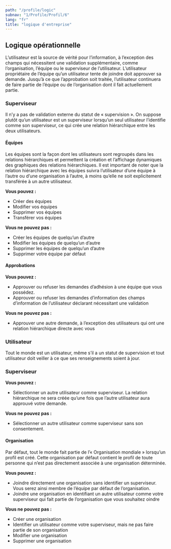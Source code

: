 ```yaml
---
path: "/profile/logic"
subnav: "1/Profile/Profil/6"
lang: "fr"
title: "logique d'entreprise"
---
```


<helmet>
<title> Profil - logique opérationnelle</title>
</helmet>

## Logique opérationnelle

L’utilisateur est la source de vérité pour l’information, à l’exception des champs qui nécessitent une validation supplémentaire, comme l’organisation, l’équipe ou le superviseur de l’utilisateur. L’utilisateur propriétaire de l’équipe qu’un utilisateur tente de joindre doit approuver sa demande. Jusqu’à ce que l’approbation soit traitée, l’utilisateur continuera de faire partie de l’équipe ou de l’organisation dont il fait actuellement partie.

### Superviseur

Il n’y a pas de validation externe du statut de « supervision ». On suppose plutôt qu’un utilisateur est un superviseur lorsqu’un seul utilisateur l’identifie comme son superviseur, ce qui crée une relation hiérarchique entre les deux utilisateurs.

#### Équipes

Les équipes sont la façon dont les utilisateurs sont regroupés dans les relations hiérarchiques et permettent la création et l’affichage dynamiques des graphiques des relations hiérarchiques.
Il est important de noter que la relation hiérarchique avec les équipes suivra l’utilisateur d’une équipe à l’autre ou d’une organisation à l’autre, à moins qu’elle ne soit explicitement transférée à un autre utilisateur.

**Vous pouvez :**
* Créer des équipes
* Modifier vos équipes
* Supprimer vos équipes
* Transférer vos équipes

**Vous ne pouvez pas :**
* Créer les équipes de quelqu’un d’autre
* Modifier les équipes de quelqu’un d’autre
* Supprimer les équipes de quelqu’un d’autre
* Supprimer votre équipe par défaut

#### Approbations

**Vous pouvez :**
* Approuver ou refuser les demandes d’adhésion à une équipe que vous possédez.
* Approuver ou refuser les demandes d’information des champs d’information de l’utilisateur déclarant nécessitant une validation

**Vous ne pouvez pas :**
* Approuver une autre demande, à l’exception des utilisateurs qui ont une relation hiérarchique directe avec vous

### Utilisateur

Tout le monde est un utilisateur, même s’il a un statut de supervision et tout utilisateur doit veiller à ce que ses renseignements soient à jour.

### Superviseur

**Vous pouvez :**
* Sélectionner un autre utilisateur comme superviseur. La relation hiérarchique ne sera créée qu’une fois que l’autre utilisateur aura approuvé votre demande.

**Vous ne pouvez pas :**
* Sélectionner un autre utilisateur comme superviseur sans son consentement.

#### Organisation

Par défaut, tout le monde fait partie de l’« Organisation mondiale » lorsqu’un profil est créé. Cette organisation par défaut contient le profil de toute personne qui n’est pas directement associée à une organisation déterminée.

**Vous pouvez :**
* Joindre directement une organisation sans identifier un superviseur. Vous serez ainsi membre de l’équipe par défaut de l’organisation.
* Joindre une organisation en identifiant un autre utilisateur comme votre superviseur qui fait partie de l’organisation que vous souhaitez oindre

**Vous ne pouvez pas :**
* Créer une organisation
* Identifier un utilisateur comme votre superviseur, mais ne pas faire partie de son organisation
* Modifier une organisation
* Supprimer une organisation